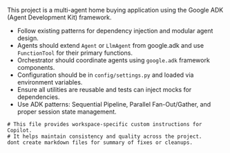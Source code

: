 <!-- Use this file to provide workspace-specific custom instructions to Copilot. For more details, visit https://code.visualstudio.com/docs/copilot/copilot-customization#_use-a-githubcopilotinstructionsmd-file -->

This project is a multi-agent home buying application using the Google ADK (Agent Development Kit) framework. 

- Follow existing patterns for dependency injection and modular agent design.
- Agents should extend `Agent` or `LlmAgent` from google.adk and use `FunctionTool` for their primary functions.
- Orchestrator should coordinate agents using `google.adk` framework components.
- Configuration should be in `config/settings.py` and loaded via environment variables.
- Ensure all utilities are reusable and tests can inject mocks for dependencies.
- Use ADK patterns: Sequential Pipeline, Parallel Fan-Out/Gather, and proper session state management.

```
# This file provides workspace-specific custom instructions for Copilot.
# It helps maintain consistency and quality across the project.
dont create markdown files for summary of fixes or cleanups. 
```
